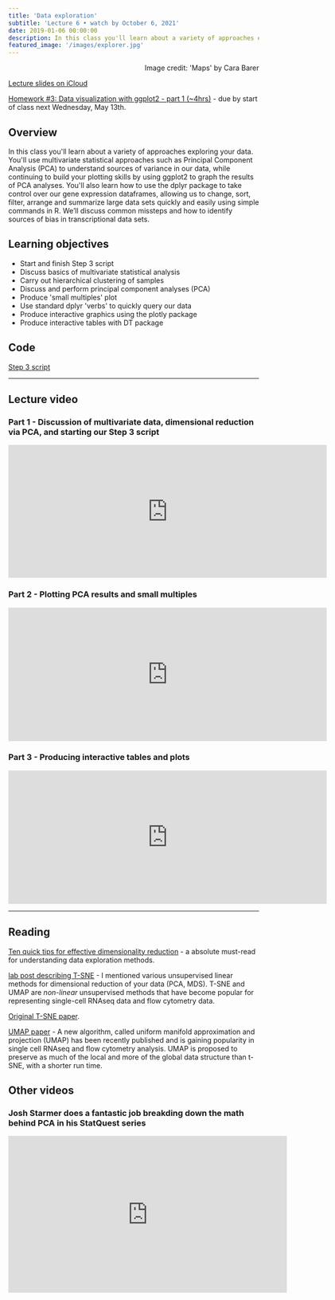 ```yaml
---
title: 'Data exploration'
subtitle: 'Lecture 6 • watch by October 6, 2021'
date: 2019-01-06 00:00:00
description: In this class you'll learn about a variety of approaches exploring your data.  You'll use multivariate statistical approaches such as Principal Component Analysis (PCA) to understand sources of variance in our data, while continuing to build your plotting skills by using ggplot2 to graph the results of PCA analyses. You'll also learn how to use the dplyr package to take control over our gene expression dataframes, allowing us to change, sort, filter, arrange and summarize large data sets quickly and easily using simple commands in R.  We’ll discuss common missteps and how to identify sources of bias in transcriptional data sets.  
featured_image: '/images/explorer.jpg'
---
```


<div style="text-align: right"> Image credit: 'Maps' by Cara Barer</div>

[Lecture slides on iCloud](https://www.icloud.com/keynote/0yQPc4lJXR9owaIo8fNO5IQxg#Lecture7%5FdataExploration)

[Homework #3: Data visualization with ggplot2 - part 1 (~4hrs)](https://www.datacamp.com/courses/data-visualization-with-ggplot2-1) - due by start of class next Wednesday, May 13th.

## Overview

In this class you'll learn about a variety of approaches exploring your data.  You'll use multivariate statistical approaches such as Principal Component Analysis (PCA) to understand sources of variance in our data, while continuing to build your plotting skills by using ggplot2 to graph the results of PCA analyses. You'll also learn how to use the dplyr package to take control over our gene expression dataframes, allowing us to change, sort, filter, arrange and summarize large data sets quickly and easily using simple commands in R.  We’ll discuss common missteps and how to identify sources of bias in transcriptional data sets.

## Learning objectives

* Start and finish Step 3 script
* Discuss basics of multivariate statistical analysis
* Carry out hierarchical clustering of samples
* Discuss and perform principal component analyses (PCA)
* Produce 'small multiples' plot
* Use standard dplyr 'verbs' to quickly query our data
* Produce interactive graphics using the plotly package
* Produce interactive tables with DT package

## Code

[Step 3 script](http://DIYtranscriptomics.github.io/Code/files/Step3_multivariate.R)

---

## Lecture video

### Part 1 - Discussion of multivariate data, dimensional reduction via PCA, and starting our Step 3 script

<iframe src="https://player.vimeo.com/video/415584939" width="640" height="267" frameborder="0" allow="autoplay; fullscreen" allowfullscreen></iframe>

### Part 2 - Plotting PCA results and small multiples

<iframe src="https://player.vimeo.com/video/415642798" width="640" height="268" frameborder="0" allow="autoplay; fullscreen" allowfullscreen></iframe>

### Part 3 - Producing interactive tables and plots

<iframe src="https://player.vimeo.com/video/415644355" width="640" height="268" frameborder="0" allow="autoplay; fullscreen" allowfullscreen></iframe>

---

## Reading

[Ten quick tips for effective dimensionality reduction](https://doi.org/10.1371/journal.pcbi.1006907) - a absolute must-read for understanding data exploration methods.

[lab post describing T-SNE](http://distill.pub/2016/misread-tsne/) - I mentioned various unsupervised linear methods for dimensional reduction of your data (PCA, MDS).  T-SNE and UMAP are *non-linear* unsupervised methods that have become popular for representing single-cell RNAseq data and flow cytometry data. 

[Original T-SNE paper](http://DIYtranscriptomics.github.io/Reading/files/TSNE.pdf).  

[UMAP paper](https://www.nature.com/articles/nbt.4314) - A new algorithm, called uniform manifold approximation and projection (UMAP) has been recently published and is gaining popularity in single cell RNAseq and flow cytometry analysis.  UMAP is proposed to preserve as much of the local and more of the global data structure than t-SNE, with a shorter run time.
 

## Other videos

### Josh Starmer does a fantastic job breakding down the math behind PCA in his StatQuest series 

<iframe width="560" height="315" src="https://www.youtube.com/embed/FgakZw6K1QQ" frameborder="0" allow="accelerometer; autoplay; encrypted-media; gyroscope; picture-in-picture" allowfullscreen></iframe>